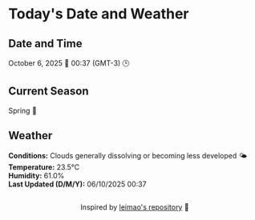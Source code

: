  # Today's Date and Weather
    
## Date and Time
October 6, 2025 📅
00:37 (GMT-3) 🕒

## Current Season
Spring 🌸
## Weather 
**Conditions:** Clouds generally dissolving or becoming less developed 🌤
**Temperature:** 23.5°C  
**Humidity:** 61.0%  
**Last Updated (D/M/Y):** 06/10/2025 00:37
##
<div align="center">Inspired by <a href="https://github.com/leimao/What-Is-The-Date-Today">leimao's repository</a> 🌱</div>
